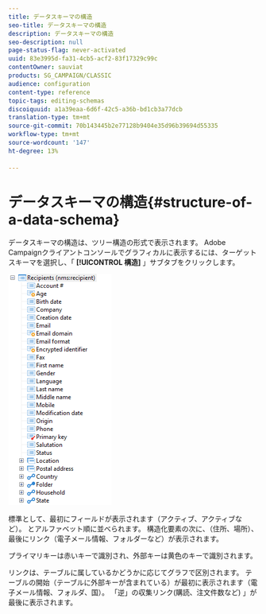 ```yaml
---
title: データスキーマの構造
seo-title: データスキーマの構造
description: データスキーマの構造
seo-description: null
page-status-flag: never-activated
uuid: 83e3995d-fa31-4cb5-acf2-83f17329c99c
contentOwner: sauviat
products: SG_CAMPAIGN/CLASSIC
audience: configuration
content-type: reference
topic-tags: editing-schemas
discoiquuid: a1a39eaa-6d6f-42c5-a36b-bd1cb3a77dcb
translation-type: tm+mt
source-git-commit: 70b143445b2e77128b9404e35d96b39694d55335
workflow-type: tm+mt
source-wordcount: '147'
ht-degree: 13%

---
```



# データスキーマの構造{#structure-of-a-data-schema}

データスキーマの構造は、ツリー構造の形式で表示されます。 Adobe Campaignクライアントコンソールでグラフィカルに表示するには、ターゲットスキーマを選択し、「 **[!UICONTROL 構造]** 」サブタブをクリックします。

![](assets/d_ncs_integration_schema_arbo.png)

標準として、最初にフィールドが表示されます（アクティブ、アクティブなど）。 とアルファベット順に並べられます。 構造化要素の次に、（住所、場所）、最後にリンク（電子メール情報、フォルダーなど）が表示されます。

プライマリキーは赤いキーで識別され、外部キーは黄色のキーで識別されます。

リンクは、テーブルに属しているかどうかに応じてグラフで区別されます。 テーブルの開始（テーブルに外部キーが含まれている）が最初に表示されます（電子メール情報、フォルダ、国）。 「逆」の収集リンク(購読、注文件数など) 」が最後に表示されます。
